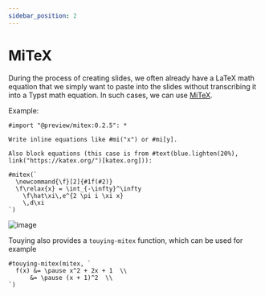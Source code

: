 ```yaml
---
sidebar_position: 2
---
```


# MiTeX

During the process of creating slides, we often already have a LaTeX math equation that we simply want to paste into the slides without transcribing it into a Typst math equation. In such cases, we can use [MiTeX](https://github.com/mitex-rs/mitex).

Example:

```typst
#import "@preview/mitex:0.2.5": *

Write inline equations like #mi("x") or #mi[y].

Also block equations (this case is from #text(blue.lighten(20%), link("https://katex.org/")[katex.org])):

#mitex(`
  \newcommand{\f}[2]{#1f(#2)}
  \f\relax{x} = \int_{-\infty}^\infty
    \f\hat\xi\,e^{2 \pi i \xi x}
    \,d\xi
`)
```

![image](https://github.com/mitex-rs/mitex/assets/34951714/c425b2ae-b50b-46a8-a451-4d9e8e70626b)

Touying also provides a `touying-mitex` function, which can be used for example

```typst
#touying-mitex(mitex, `
  f(x) &= \pause x^2 + 2x + 1  \\
      &= \pause (x + 1)^2  \\
`)
```